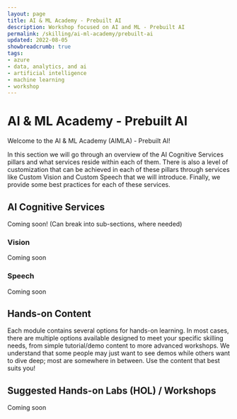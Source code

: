 ```yaml
---
layout: page
title: AI & ML Academy - Prebuilt AI
description: Workshop focused on AI and ML - Prebuilt AI
permalink: /skilling/ai-ml-academy/prebuilt-ai
updated: 2022-08-05
showbreadcrumb: true
tags: 
- azure
- data, analytics, and ai
- artificial intelligence
- machine learning
- workshop
---
```


# AI & ML Academy - Prebuilt AI

Welcome to the AI & ML Academy (AIMLA) - Prebuilt AI!

In this section we will go through an overview of the AI Cognitive Services pillars and what services reside within each of them. There is also a level of customization that can be achieved in each of these pillars through services like Custom Vision and Custom Speech that we will introduce.  Finally, we provide some best practices for each of these services.

## AI Cognitive Services

Coming soon! (Can break into sub-sections, where needed)


### Vision 

Coming soon

### Speech

Coming soon

## Hands-on Content

Each module contains several options for hands-on learning. In most cases, there are multiple options available designed to meet your specific skilling needs, from simple tutorial/demo content to more advanced workshops. We understand that some people may just want to see demos while others want to dive deep; most are somewhere in between. Use the content that best suits you!

## Suggested Hands-on Labs (HOL) / Workshops

Coming soon

